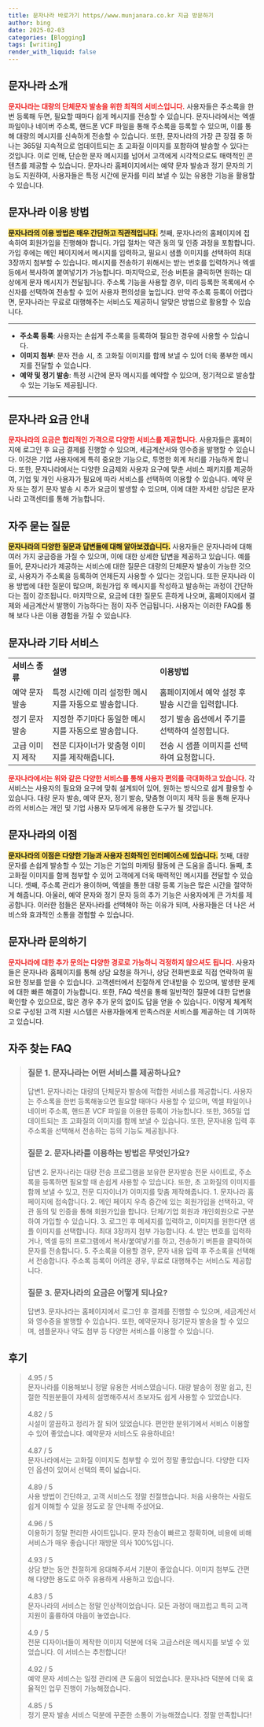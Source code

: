```yaml
---
title: 문자나라 바로가기 https//www.munjanara.co.kr 지금 방문하기
author: bing
date: 2025-02-03
categories: [Blogging]
tags: [writing]
render_with_liquid: false
---
```



<h2 id='문자나라_소개'>문자나라 소개</h2>

<p><b><span style="color: #ee2323;">문자나라는 대량의 단체문자 발송을 위한 최적의 서비스입니다.</span></b> 사용자들은 주소록을 한 번 등록해 두면, 필요할 때마다 쉽게 메시지를 전송할 수 있습니다. 문자나라에서는 엑셀 파일이나 네이버 주소록, 핸드폰 VCF 파일을 통해 주소록을 등록할 수 있으며, 이를 통해 대량의 메시지를 신속하게 전송할 수 있습니다. 또한, 문자나라의 가장 큰 장점 중 하나는 365일 지속적으로 업데이트되는 초 고화질 이미지를 포함하여 발송할 수 있다는 것입니다. 이로 인해, 단순한 문자 메시지를 넘어서 고객에게 시각적으로도 매력적인 콘텐츠를 제공할 수 있습니다. 문자나라 홈페이지에서는 예약 문자 발송과 정기 문자의 기능도 지원하여, 사용자들은 특정 시간에 문자를 미리 보낼 수 있는 유용한 기능을 활용할 수 있습니다.</p>

<h2 id='문자나라_이용방법'>문자나라 이용 방법</h2>

<p><b><span style="background-color: #ffe066;">문자나라의 이용 방법은 매우 간단하고 직관적입니다.</span></b> 첫째, 문자나라의 홈페이지에 접속하여 회원가입을 진행해야 합니다. 가입 절차는 약관 동의 및 인증 과정을 포함합니다. 가입 후에는 메인 페이지에서 메시지를 입력하고, 필요시 샘플 이미지를 선택하여 최대 3장까지 첨부할 수 있습니다. 메시지를 전송하기 위해서는 받는 번호를 입력하거나 엑셀 등에서 복사하여 붙여넣기가 가능합니다. 마지막으로, 전송 버튼을 클릭하면 원하는 대상에게 문자 메시지가 전달됩니다. 주소록 기능을 사용할 경우, 미리 등록한 목록에서 수신자를 선택하여 전송할 수 있어 사용자 편의성을 높입니다. 만약 주소록 등록이 어렵다면, 문자나라는 무료로 대행해주는 서비스도 제공하니 알맞은 방법으로 활용할 수 있습니다.</p>

<hr />

<ul>
    <li><b>주소록 등록</b>: 사용자는 손쉽게 주소록을 등록하여 필요한 경우에 사용할 수 있습니다.</li>
    <li><b>이미지 첨부</b>: 문자 전송 시, 초 고화질 이미지를 함께 보낼 수 있어 더욱 풍부한 메시지를 전달할 수 있습니다.</li>
    <li><b>예약 및 정기 발송</b>: 특정 시간에 문자 메시지를 예약할 수 있으며, 정기적으로 발송할 수 있는 기능도 제공됩니다.</li>
</ul>

<hr />

<h2 id='문자나라_요금_안내'>문자나라 요금 안내</h2>

<p><b><span style="color: #ee2323;">문자나라의 요금은 합리적인 가격으로 다양한 서비스를 제공합니다.</span></b> 사용자들은 홈페이지에 로그인 후 요금 결제를 진행할 수 있으며, 세금계산서와 영수증을 발행할 수 있습니다. 이것은 기업 사용자에게 특히 중요한 기능으로, 투명한 회계 처리를 가능하게 합니다. 또한, 문자나라에서는 다양한 요금제와 사용자 요구에 맞춘 서비스 패키지를 제공하여, 기업 및 개인 사용자가 필요에 따라 서비스를 선택하여 이용할 수 있습니다. 예약 문자 또는 정기 문자 발송 시 추가 요금이 발생할 수 있으며, 이에 대한 자세한 상담은 문자나라 고객센터를 통해 가능합니다.</p>

<h2 id='문자나라_자주_묻는_질문'>자주 묻는 질문</h2>

<p><b><span style="background-color: #ffe066;">문자나라의 다양한 질문과 답변들에 대해 알아보겠습니다.</span></b> 사용자들은 문자나라에 대해 여러 가지 궁금증을 가질 수 있으며, 이에 대한 상세한 답변을 제공하고 있습니다. 예를 들어, 문자나라가 제공하는 서비스에 대한 질문은 대량의 단체문자 발송이 가능한 것으로, 사용자가 주소록을 등록하여 언제든지 사용할 수 있다는 것입니다. 또한 문자나라 이용 방법에 대한 질문이 많으며, 회원가입 후 메시지를 작성하고 발송하는 과정이 간단하다는 점이 강조됩니다. 마지막으로, 요금에 대한 질문도 흔하게 나오며, 홈페이지에서 결제와 세금계산서 발행이 가능하다는 점이 자주 언급됩니다. 사용자는 이러한 FAQ를 통해 보다 나은 이용 경험을 가질 수 있습니다.</p>

<h2 id='문자나라_기타_서비스'>문자나라 기타 서비스</h2>

<table>
    <tr>
        <td><b>서비스 종류</b></td>
        <td><b>설명</b></td>
        <td><b>이용방법</b></td>
    </tr>
    <tr>
        <td>예약 문자 발송</td>
        <td>특정 시간에 미리 설정한 메시지를 자동으로 발송합니다.</td>
        <td>홈페이지에서 예약 설정 후 발송 시간을 입력합니다.</td>
    </tr>
    <tr>
        <td>정기 문자 발송</td>
        <td>지정한 주기마다 동일한 메시지를 자동으로 발송합니다.</td>
        <td>정기 발송 옵션에서 주기를 선택하여 설정합니다.</td>
    </tr>
    <tr>
        <td>고급 이미지 제작</td>
        <td>전문 디자이너가 맞춤형 이미지를 제작해줍니다.</td>
        <td>전송 시 샘플 이미지를 선택하여 요청합니다.</td>
    </tr>
</table>

<p><b><span style="color: #ee2323;">문자나라에서는 위와 같은 다양한 서비스를 통해 사용자 편의를 극대화하고 있습니다.</span></b> 각 서비스는 사용자의 필요와 요구에 맞춰 설계되어 있어, 원하는 방식으로 쉽게 활용할 수 있습니다. 대량 문자 발송, 예약 문자, 정기 발송, 맞춤형 이미지 제작 등을 통해 문자나라의 서비스는 개인 및 기업 사용자 모두에게 유용한 도구가 될 것입니다.</p>

<h2 id='문자나라_이점'>문자나라의 이점</h2>

<p><b><span style="background-color: #ffe066;">문자나라의 이점은 다양한 기능과 사용자 친화적인 인터페이스에 있습니다.</span></b> 첫째, 대량 문자를 손쉽게 발송할 수 있는 기능은 기업의 마케팅 활동에 큰 도움을 줍니다. 둘째, 초 고화질 이미지를 함께 첨부할 수 있어 고객에게 더욱 매력적인 메시지를 전달할 수 있습니다. 셋째, 주소록 관리가 용이하며, 엑셀을 통한 대량 등록 기능은 많은 시간을 절약하게 해줍니다. 아울러, 예약 문자와 정기 문자 등의 추가 기능은 사용자에게 큰 가치를 제공합니다. 이러한 점들은 문자나라를 선택해야 하는 이유가 되며, 사용자들은 더 나은 서비스와 효과적인 소통을 경험할 수 있습니다.</p>

<h2 id='문자나라_문의하기'>문자나라 문의하기</h2>

<p><b><span style="color: #ee2323;">문자나라에 대한 추가 문의는 다양한 경로로 가능하니 걱정하지 않으셔도 됩니다.</span></b> 사용자들은 문자나라 홈페이지를 통해 상담 요청을 하거나, 상담 전화번호로 직접 연락하여 필요한 정보를 얻을 수 있습니다. 고객센터에서 친절하게 안내받을 수 있으며, 발생한 문제에 대한 빠른 해결이 가능합니다. 또한, FAQ 섹션을 통해 일반적인 질문에 대한 답변을 확인할 수 있으므로, 많은 경우 추가 문의 없이도 답을 얻을 수 있습니다. 이렇게 체계적으로 구성된 고객 지원 시스템은 사용자들에게 만족스러운 서비스를 제공하는 데 기여하고 있습니다.</p>


<h2 id='자주_찾는_FAQ'>자주 찾는 FAQ</h2>
<div itemscope="" itemtype="https://schema.org/FAQPage"> 
<blockquote> 
<div itemscope="" itemprop="mainEntity" itemtype="https://schema.org/Question"> 
<h3 itemprop="name">질문 1. 문자나라는 어떤 서비스를 제공하나요?</h3> 
<div itemscope="" itemprop="acceptedAnswer" itemtype="https://schema.org/Answer"> 
<span itemprop="text"> 
<p>답변1. 문자나라는 대량의 단체문자 발송에 적합한 서비스를 제공합니다. 사용자는 주소록을 한번 등록해놓으면 필요할 때마다 사용할 수 있으며, 엑셀 파일이나 네이버 주소록, 핸드폰 VCF 파일을 이용한 등록이 가능합니다. 또한, 365일 업데이트되는 초 고화질의 이미지를 함께 보낼 수 있습니다. 또한, 문자내용 입력 후 주소록을 선택해서 전송하는 등의 기능도 제공됩니다.</p> 
</span> 
</div> 
</div> 

<div itemscope="" itemprop="mainEntity" itemtype="https://schema.org/Question"> 
<h3 itemprop="name">질문 2. 문자나라를 이용하는 방법은 무엇인가요?</h3> 
<div itemscope="" itemprop="acceptedAnswer" itemtype="https://schema.org/Answer"> 
<span itemprop="text"> 
<p>답변 2. 문자나라는 대량 전송 프로그램을 보유한 문자발송 전문 사이트로, 주소록을 등록하면 필요할 때 손쉽게 사용할 수 있습니다. 또한, 초 고화질의 이미지를 함께 보낼 수 있고, 전문 디자이너가 이미지를 맞춤 제작해줍니다. 1. 문자나라 홈페이지에 접속합니다. 2. 메인 페이지 우측 중간에 있는 회원가입을 선택하고, 약관 동의 및 인증을 통해 회원가입을 합니다. 단체/기업 회원과 개인회원으로 구분하여 가입할 수 있습니다. 3. 로그인 후 메세지를 입력하고, 이미지를 원한다면 샘플 이미지를 선택합니다. 최대 3장까지 첨부 가능합니다. 4. 받는 번호를 입력하거나, 엑셀 등의 프로그램에서 복사/붙여넣기를 하고, 전송하기 버튼을 클릭하여 문자를 전송합니다. 5. 주소록을 이용할 경우, 문자 내용 입력 후 주소록을 선택해서 전송합니다. 주소록 등록이 어려운 경우, 무료로 대행해주는 서비스도 제공합니다.</p> 
</span> 
</div> 
</div> 

<div itemscope="" itemprop="mainEntity" itemtype="https://schema.org/Question"> 
<h3 itemprop="name">질문 3. 문자나라의 요금은 어떻게 되나요?</h3> 
<div itemscope="" itemprop="acceptedAnswer" itemtype="https://schema.org/Answer"> 
<span itemprop="text"> 
<p>답변3. 문자나라는 홈페이지에서 로그인 후 결제를 진행할 수 있으며, 세금계산서와 영수증을 발행할 수 있습니다. 또한, 예약문자나 정기문자 발송을 할 수 있으며, 샘플문자나 약도 첨부 등 다양한 서비스를 이용할 수 있습니다.</p> 
</span> 
</div> 
</div> 

</blockquote> 
</div>
<h2 id='후기'>후기</h2>
<div itemscope itemtype="https://schema.org/Product">
  <blockquote>
  <div itemprop="review" itemscope itemtype="https://schema.org/Review">
      <div itemprop="reviewRating" itemscope itemtype="https://schema.org/Rating"> <span itemprop="ratingValue">4.95</span> / <span itemprop="bestRating">5</span> </div>
      <span itemprop="reviewBody">문자나라를 이용해보니 정말 유용한 서비스였습니다. 대량 발송이 정말 쉽고, 친절한 직원분들이 자세히 설명해주셔서 초보자도 쉽게 사용할 수 있었습니다.</span>
  </div>
  <br>
  <div itemprop="review" itemscope itemtype="https://schema.org/Review">
      <div itemprop="reviewRating" itemscope itemtype="https://schema.org/Rating"> <span itemprop="ratingValue">4.82</span> / <span itemprop="bestRating">5</span> </div>
      <span itemprop="reviewBody">시설이 깔끔하고 정리가 잘 되어 있었습니다. 편안한 분위기에서 서비스 이용할 수 있어 좋았습니다. 예약문자 서비스도 유용하네요!</span>
  </div>
  <br>
  <div itemprop="review" itemscope itemtype="https://schema.org/Review">
      <div itemprop="reviewRating" itemscope itemtype="https://schema.org/Rating"> <span itemprop="ratingValue">4.87</span> / <span itemprop="bestRating">5</span> </div>
      <span itemprop="reviewBody">문자나라에서는 고화질 이미지도 첨부할 수 있어 정말 좋았습니다. 다양한 디자인 옵션이 있어서 선택의 폭이 넓습니다.</span>
  </div>
  <br>
  <div itemprop="review" itemscope itemtype="https://schema.org/Review">
      <div itemprop="reviewRating" itemscope itemtype="https://schema.org/Rating"> <span itemprop="ratingValue">4.89</span> / <span itemprop="bestRating">5</span> </div>
      <span itemprop="reviewBody">사용 방법이 간단하고, 고객 서비스도 정말 친절했습니다. 처음 사용하는 사람도 쉽게 이해할 수 있을 정도로 잘 안내해 주셨어요.</span>
  </div>
  <br>
  <div itemprop="review" itemscope itemtype="https://schema.org/Review">
      <div itemprop="reviewRating" itemscope itemtype="https://schema.org/Rating"> <span itemprop="ratingValue">4.96</span> / <span itemprop="bestRating">5</span> </div>
      <span itemprop="reviewBody">이용하기 정말 편리한 사이트입니다. 문자 전송이 빠르고 정확하며, 비용에 비해 서비스가 매우 좋습니다! 재방문 의사 100%입니다.</span>
  </div>
  <br>
  <div itemprop="review" itemscope itemtype="https://schema.org/Review">
      <div itemprop="reviewRating" itemscope itemtype="https://schema.org/Rating"> <span itemprop="ratingValue">4.93</span> / <span itemprop="bestRating">5</span> </div>
      <span itemprop="reviewBody">상담 받는 동안 친절하게 응대해주셔서 기분이 좋았습니다. 이미지 첨부도 간편해 다양한 용도로 아주 유용하게 사용하고 있습니다.</span>
  </div>
  <br>
  <div itemprop="review" itemscope itemtype="https://schema.org/Review">
      <div itemprop="reviewRating" itemscope itemtype="https://schema.org/Rating"> <span itemprop="ratingValue">4.83</span> / <span itemprop="bestRating">5</span> </div>
      <span itemprop="reviewBody">문자나라의 서비스는 정말 인상적이었습니다. 모든 과정이 매끄럽고 특히 고객 지원이 훌륭하여 마음이 놓였습니다.</span>
  </div>
  <br>
  <div itemprop="review" itemscope itemtype="https://schema.org/Review">
      <div itemprop="reviewRating" itemscope itemtype="https://schema.org/Rating"> <span itemprop="ratingValue">4.9</span> / <span itemprop="bestRating">5</span> </div>
      <span itemprop="reviewBody">전문 디자이너들이 제작한 이미지 덕분에 더욱 고급스러운 메시지를 보낼 수 있었습니다. 이 서비스는 추천합니다!</span>
  </div>
  <br>
  <div itemprop="review" itemscope itemtype="https://schema.org/Review">
      <div itemprop="reviewRating" itemscope itemtype="https://schema.org/Rating"> <span itemprop="ratingValue">4.92</span> / <span itemprop="bestRating">5</span> </div>
      <span itemprop="reviewBody">예약 문자 서비스는 일정 관리에 큰 도움이 되었습니다. 문자나라 덕분에 더욱 효율적인 업무 진행이 가능해졌습니다.</span>
  </div>
  <br>
  <div itemprop="review" itemscope itemtype="https://schema.org/Review">
      <div itemprop="reviewRating" itemscope itemtype="https://schema.org/Rating"> <span itemprop="ratingValue">4.85</span> / <span itemprop="bestRating">5</span> </div>
      <span itemprop="reviewBody">정기 문자 발송 서비스 덕분에 꾸준한 소통이 가능해졌습니다. 정말 만족합니다!</span>
  </div>
  </blockquote>
</div>
